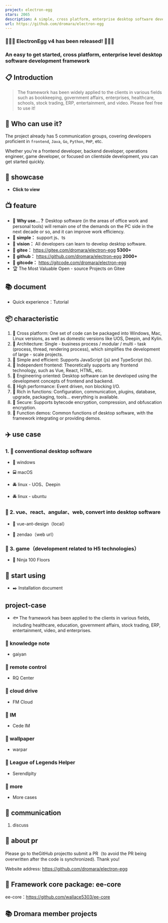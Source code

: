 ```yaml
---
project: electron-egg
stars: 2065
description: A simple, cross platform, enterprise desktop software development framework
url: https://github.com/dromara/electron-egg
---
```


### 🎉🎉🎉 ElectronEgg v4 has been released! 🎉🎉🎉

  

### **An easy to get started, cross platform, enterprise level desktop software development framework**

  

📋 Introduction
---------------

> The framework has been widely applied to the clients in various fields such as bookkeeping, government affairs, enterprises, healthcare, schools, stock trading, ERP, entertainment, and video. Please feel free to use it!

👦 Who can use it?
------------------

The project already has 5 communication groups, covering developers proficient in `frontend`, `Java`, `Go`, `Python`, `PHP`, etc.

Whether you're a frontend developer, backend developer, operations engineer, game developer, or focused on clientside development, you can get started quickly.

🐶 showcase
-----------

-   **Click to view**

📺 feature
----------

-   🍩 **Why use...？** Desktop software (in the areas of office work and personal tools) will remain one of the demands on the PC side in the next decade or so, and it can improve work efficiency.
-   🍉 **simple：** support js、ts
-   🍑 **vision：** All developers can learn to develop desktop software.
-   🍰 **gitee：** https://gitee.com/dromara/electron-egg **5300+**
-   🍨 **github：** https://github.com/dromara/electron-egg **2000+**
-   🍰 **gitcode：** https://gitcode.com/dromara/electron-egg
-   🏆 The Most Valuable Open - source Projects on Gitee

📚 document
-----------

-   Quick experience：Tutorial

📦 characteristic
-----------------

1.  🍄 Cross platform: One set of code can be packaged into Windows, Mac, Linux versions, as well as domestic versions like UOS, Deepin, and Kylin.
2.  🌹 Architecture: Single - business process / modular / multi - task (process, thread, rendering process), which simplifies the development of large - scale projects.
3.  🌱 Simple and efficient: Supports JavaScript (js) and TypeScript (ts).
4.  🌴 Independent frontend: Theoretically supports any frontend technology, such as Vue, React, HTML, etc.
5.  🍁 Engineering oriented: Desktop software can be developed using the development concepts of frontend and backend.
6.  🌷 High performance: Event driven, non blocking I/O.
7.  🌰 Rich in functions: Configuration, communication, plugins, database, upgrade, packaging, tools... everything is available.
8.  💐 Secure: Supports bytecode encryption, compression, and obfuscation encryption.
9.  🌻 Function demos: Common functions of desktop software, with the framework integrating or providing demos.

✈️ use case
-----------

### 1\. 🚀 conventional desktop software

-   🚖 windows
    
-   🚍 macOS  
    
-   🚔 linux - UOS、Deepin
    
-   🚔 linux - ubuntu
    

### 🚐 2. vue、react、angular、web, convert into desktop software

-   🚙 vue-ant-design（local）
    
-   🚙 zendao（web url）
    

### 🚂 3. game（development related to H5 technologies）

-   🚊 Ninja 100 Floors
    

📒 start using
--------------

-   ✒️ Installation document

project-case
------------

-   🐟 The framework has been applied to the clients in various fields, including healthcare, education, government affairs, stock trading, ERP, entertainment, video, and enterprises.

### 🐸 knowledge note

-   gaiyan

### 🐸 remote control

-   RQ Center

### 🐸 cloud drive

-   FM Cloud

### 🐸 IM

-   Cede IM

### 🐸 wallpaper

-   warpar

### 🐸 League of Legends Helper

-   Serendlplty

### 🐸 more

-   More cases

💬 communication
----------------

1.  discuss

📌 about pr
-----------

Please go to theGitHub projectto submit a PR（to avoid the PR being overwritten after the code is synchronized). Thank you!

Website address: https://github.com/dromara/electron-egg

📔 Framework core package: ee-core
----------------------------------

ee-core：https://github.com/wallace5303/ee-core

📚 Dromara member projects
--------------------------
